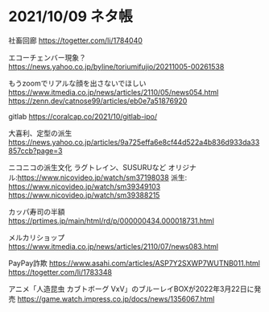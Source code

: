 # 2021/10/09 ネタ帳

社畜回廊
https://togetter.com/li/1784040

エコーチェンバー現象？
https://news.yahoo.co.jp/byline/toriumifujio/20211005-00261538

もうzoomでリアルな顔を出さないでほしい
https://www.itmedia.co.jp/news/articles/2110/05/news054.html
https://zenn.dev/catnose99/articles/eb0e7a51876920

gitlab
https://coralcap.co/2021/10/gitlab-ipo/


大喜利、定型の派生
https://news.yahoo.co.jp/articles/9a725effa6e8cf44d522a4b836d933da33857ccb?page=3

ニコニコの派生文化
ラグトレイン、SUSURUなど
オリジナル:https://www.nicovideo.jp/watch/sm37198038
派生:
https://www.nicovideo.jp/watch/sm39349103
https://www.nicovideo.jp/watch/sm39388215

カッパ寿司の半額
https://prtimes.jp/main/html/rd/p/000000434.000018731.html

メルカリショップ
https://www.itmedia.co.jp/news/articles/2110/07/news083.html

PayPay詐欺
https://www.asahi.com/articles/ASP7Y2SXWP7WUTNB011.html
https://togetter.com/li/1783348

アニメ「人造昆虫 カブトボーグ VxV」のブルーレイBOXが2022年3月22日に発売
https://game.watch.impress.co.jp/docs/news/1356067.html

